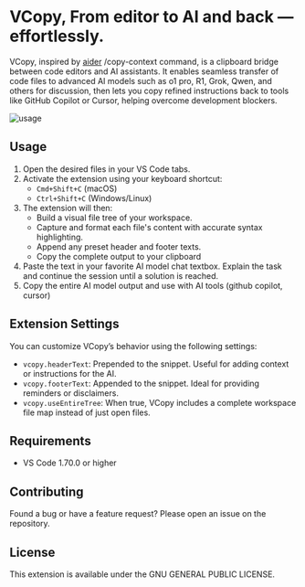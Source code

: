 # VCopy, From editor to AI and back — effortlessly.

VCopy, inspired by [aider](https://github.com/Aider-AI/aider)  /copy-context command, is a clipboard bridge between code editors and AI assistants. It enables seamless transfer of code files to advanced AI models such as o1 pro, R1, Grok, Qwen, and others for discussion, then lets you copy refined instructions back to tools like GitHub Copilot or Cursor, helping overcome development blockers.

![usage](img/vcopy_usage.gif)

## Usage

1. Open the desired files in your VS Code tabs.
2. Activate the extension using your keyboard shortcut:
   - `Cmd+Shift+C` (macOS)
   - `Ctrl+Shift+C` (Windows/Linux)
3. The extension will then:
   - Build a visual file tree of your workspace.
   - Capture and format each file's content with accurate syntax highlighting.
   - Append any preset header and footer texts.
   - Copy the complete output to your clipboard
4. Paste the text in your favorite AI model chat textbox. Explain the task and continue the session until a solution is reached.
5. Copy the entire AI model output and use with AI tools (github copilot, cursor)

## Extension Settings
You can customize VCopy’s behavior using the following settings:
 
* `vcopy.headerText`: Prepended to the snippet. Useful for adding context or instructions for the AI.
* `vcopy.footerText`: Appended to the snippet. Ideal for providing reminders or disclaimers.
* `vcopy.useEntireTree`: When true, VCopy includes a complete workspace file map instead of just open files.

## Requirements

- VS Code 1.70.0 or higher

## Contributing

Found a bug or have a feature request? Please open an issue on the repository.

## License

This extension is available under the GNU GENERAL PUBLIC LICENSE.
